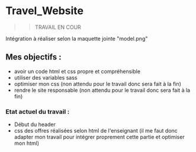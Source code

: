 # Travel_Website

>> TRAVAIL EN COUR

Intégration à réaliser selon la maquette jointe "model.png"

## Mes objectifs :
- avoir un code html et css propre et compréhensible
- utiliser des variables sass
- optimiser mon css (non attendu pour le travail donc sera fait à la fin)
- rendre le site responsable (non attendu pour le travail donc sera fait à la fin)

### Etat actuel du travail :
- Début du header
- css des offres réalisées selon html de l'enseignant (il me faut donc adapter mon travail pour intégrer proprement cette partie et optimiser mon html)
